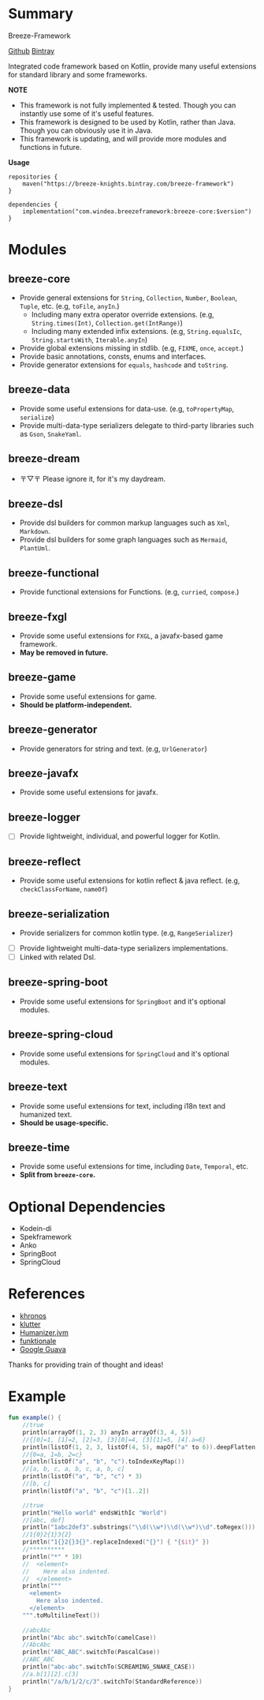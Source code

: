 # Summary

Breeze-Framework

[Github](https://github.com/DragonKnightOfBreeze/breeze-framework)
[Bintray](https://bintray.com/breeze-knights/breeze-framework)

Integrated code framework based on Kotlin, provide many useful extensions for standard library and some frameworks.

**NOTE**

* This framework is not fully implemented & tested. Though you can instantly use some of it's useful features.
* This framework is designed to be used by Kotlin, rather than Java. Though you can obviously use it in Java.
* This framework is updating, and will provide more modules and functions in future.

**Usage**

```
repositories {
    maven("https://breeze-knights.bintray.com/breeze-framework")
}

dependencies {
    implementation("com.windea.breezeframework:breeze-core:$version")
}
```

# Modules

## breeze-core

* Provide general extensions for `String`, `Collection`, `Number`, `Boolean`, `Tuple`, etc. (e.g, `toFile`, `anyIn`.)
    * Including many extra operator override extensions. (e.g, `String.times(Int)`, `Collection.get(IntRange)`)
    * Including many extended infix extensions. (e.g, `String.equalsIc`, `String.startsWith`, `Iterable.anyIn`)
* Provide global extensions missing in stdlib. (e.g, `FIXME`, `once`, `accept`.)
* Provide basic annotations, consts, enums and interfaces.
* Provide generator extensions for `equals`, `hashcode` and `toString`.

## breeze-data

* Provide some useful extensions for data-use. (e.g, `toPropertyMap`, `serialize`)
* Provide multi-data-type serializers delegate to third-party libraries such as `Gson`, `SnakeYaml`.

## breeze-dream

* 〒▽〒 Please ignore it, for it's my daydream.

## breeze-dsl

* Provide dsl builders for common markup languages such as `Xml`, `Markdown`.
* Provide dsl builders for some graph languages such as `Mermaid`, `PlantUml`.

## breeze-functional

* Provide functional extensions for Functions. (e.g, `curried`, `compose`.)

## breeze-fxgl

* Provide some useful extensions for `FXGL`, a javafx-based game framework.
* **May be removed in future.**

## breeze-game

* Provide some useful extensions for game.
* **Should be platform-independent.**

## breeze-generator

* Provide generators for string and text. (e.g, `UrlGenerator`)

## breeze-javafx

* Provide some useful extensions for javafx.

## breeze-logger

* [ ] Provide lightweight, individual, and powerful logger for Kotlin.

## breeze-reflect

* Provide some useful extensions for kotlin reflect & java reflect. (e.g, `checkClassForName`, `nameOf`)

## breeze-serialization

* Provide serializers for common kotlin type. (e.g, `RangeSerializer`) 
* [ ] Provide lightweight multi-data-type serializers implementations.
* [ ] Linked with related Dsl.

## breeze-spring-boot

* Provide some useful extensions for `SpringBoot` and it's optional modules.

## breeze-spring-cloud

* Provide some useful extensions for `SpringCloud` and it's optional modules.

## breeze-text

* Provide some useful extensions for text, including i18n text and humanized text.
* **Should be usage-specific.**

## breeze-time

* Provide some useful extensions for time, including `Date`, `Temporal`, etc.
* **Split from `breeze-core`.**

# Optional Dependencies

* Kodein-di
* Spekframework
* Anko
* SpringBoot
* SpringCloud

# References

* [khronos](https://github.com/hotchemi/khronos)
* [klutter](https://github.com/kohesive/klutter)
* [Humanizer.jvm](https://github.com/MehdiK/Humanizer.jvm)
* [funktionale](https://github.com/MarioAriasC/funKTionale/tree/master/funktionale-composition)
* [Google Guava](https://github.com/google/guava)

Thanks for providing train of thought and ideas!

# Example

```kotlin
fun example() {
    //true
    println(arrayOf(1, 2, 3) anyIn arrayOf(3, 4, 5))
    //{[0]=1, [1]=2, [2]=3, [3][0]=4, [3][1]=5, [4].a=6}
    println(listOf(1, 2, 3, listOf(4, 5), mapOf("a" to 6)).deepFlatten())
    //{0=a, 1=b, 2=c}
    println(listOf("a", "b", "c").toIndexKeyMap())
    //[a, b, c, a, b, c, a, b, c]
    println(listOf("a", "b", "c") * 3)
    //[b, c]
    println(listOf("a", "b", "c")[1..2])

    //true
    println("Hello world" endsWithIc "World")
    //[abc, def]
    println("1abc2def3".substrings("\\d(\\w*)\\d(\\w*)\\d".toRegex()))
    //1{0}2{1}3{2}
    println("1{}2{}3{}".replaceIndexed("{}") { "{$it}" })
    //**********
    println("*" * 10)
    //  <element>
    //    Here also indented.
    //  </element>
    println("""
      <element>
        Here also indented.
      </element>
    """.toMultilineText())
    	
    //abcAbc
    println("Abc abc".switchTo(camelCase))
    //AbcAbc
    println("ABC_ABC".switchTo(PascalCase))
    //ABC_ABC
    println("abc-abc".switchTo(SCREAMING_SNAKE_CASE))
    //a.b[1][2].c[3]
    println("/a/b/1/2/c/3".switchTo(StandardReference))
}
```
